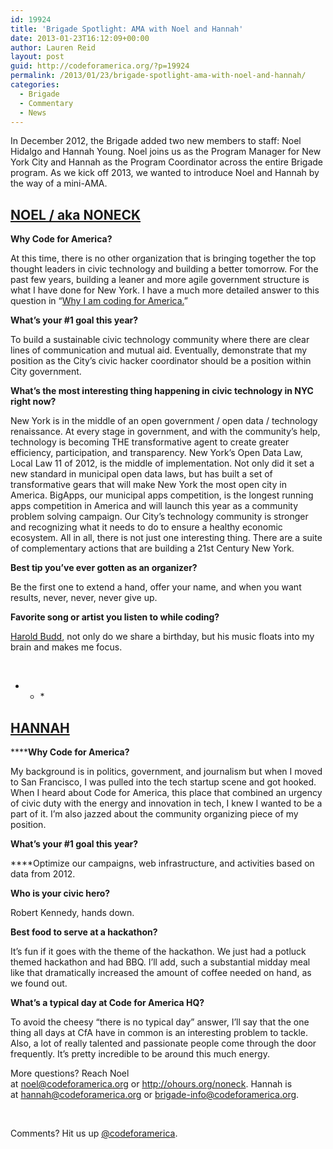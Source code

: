 ```yaml
---
id: 19924
title: 'Brigade Spotlight: AMA with Noel and Hannah'
date: 2013-01-23T16:12:09+00:00
author: Lauren Reid
layout: post
guid: http://codeforamerica.org/?p=19924
permalink: /2013/01/23/brigade-spotlight-ama-with-noel-and-hannah/
categories:
  - Brigade
  - Commentary
  - News
---
```

In December 2012, the Brigade added two new members to staff: Noel Hidalgo and Hannah Young. Noel joins us as the Program Manager for New York City and Hannah as the Program Coordinator across the entire Brigade program. As we kick off 2013, we wanted to introduce Noel and Hannah by the way of a mini-AMA.

## [NOEL / aka NONECK](http://codeforamerica.org/who-we-are/)

**[<img class="size-full wp-image-19931 alignleft" title="Noel_Hidalgo" src="http://codeforamerica.org/wp-content/uploads/2013/01/Noel_Hidalgo.jpeg" alt="" />](http://codeforamerica.org/wp-content/uploads/2013/01/Noel_Hidalgo.jpeg)Why Code for America?**

At this time, there is no other organization that is bringing together the top thought leaders in civic technology and building a better tomorrow. For the past few years, building a leaner and more agile government structure is what I have done for New York. I have a much more detailed answer to this question in “[Why I am coding for America.](http://codeforamerica.org/2013/01/04/noel-hidalgo-why-im-coding-for-america/)”

**What’s your #1 goal this year?**

To build a sustainable civic technology community where there are clear lines of communication and mutual aid. Eventually, demonstrate that my position as the City’s civic hacker coordinator should be a position within City government.

**What’s the most interesting thing happening in civic technology in NYC right now?**

New York is in the middle of an open government / open data / technology renaissance. At every stage in government, and with the community’s help, technology is becoming THE transformative agent to create greater efficiency, participation, and transparency. New York&#8217;s Open Data Law, Local Law 11 of 2012, is the middle of implementation. Not only did it set a new standard in municipal open data laws, but has built a set of transformative gears that will make New York the most open city in America. BigApps, our municipal apps competition, is the longest running apps competition in America and will launch this year as a community problem solving campaign. Our City’s technology community is stronger and recognizing what it needs to do to ensure a healthy economic ecosystem. All in all, there is not just one interesting thing. There are a suite of complementary actions that are building a 21st Century New York.

**Best tip you’ve ever gotten as an organizer?**

Be the first one to extend a hand, offer your name, and when you want results, never, never, never give up.

**Favorite song or artist you listen to while coding?**

[Harold Budd](http://en.wikipedia.org/wiki/Harold_Budd), not only do we share a birthday, but his music floats into my brain and makes me focus.
  
&nbsp;

* * *&nbsp;</p> 

## [HANNAH](http://codeforamerica.org/who-we-are/)

******[<img class="size-full wp-image-19930 alignleft" title="HannahPic" src="http://codeforamerica.org/wp-content/uploads/2013/01/HannahPic.jpeg" alt="" />](http://codeforamerica.org/wp-content/uploads/2013/01/HannahPic.jpeg)Why Code for America?**

My background is in politics, government, and journalism but when I moved to San Francisco, I was pulled into the tech startup scene and got hooked. When I heard about Code for America, this place that combined an urgency of civic duty with the energy and innovation in tech, I knew I wanted to be a part of it. I’m also jazzed about the community organizing piece of my position.

**What’s your #1 goal this year?**

****Optimize our campaigns, web infrastructure, and activities based on data from 2012.

**Who is your civic hero?**

Robert Kennedy, hands down.

**Best food to serve at a hackathon?**

It’s fun if it goes with the theme of the hackathon. We just had a potluck themed hackathon and had BBQ. I’ll add, such a substantial midday meal like that dramatically increased the amount of coffee needed on hand, as we found out.

**What’s a typical day at Code for America HQ?**

To avoid the cheesy &#8220;there is no typical day&#8221; answer, I’ll say that the one thing all days at CfA have in common is an interesting problem to tackle. Also, a lot of really talented and passionate people come through the door frequently. It’s pretty incredible to be around this much energy.

More questions? Reach Noel at <noel@codeforamerica.org> or <http://ohours.org/noneck>. Hannah is at <hannah@codeforamerica.org> or <brigade-info@codeforamerica.org>.

&nbsp;

Comments? Hit us up <a href="http://twitter.com/codeforamerica" target="_blank">@codeforamerica</a>.